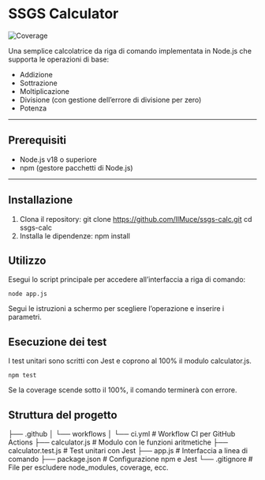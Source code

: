 # SSGS Calculator

![Coverage](https://img.shields.io/badge/coverage-100%25-brightgreen)

Una semplice calcolatrice da riga di comando implementata in Node.js che supporta le operazioni di base:

- Addizione  
- Sottrazione  
- Moltiplicazione  
- Divisione (con gestione dell’errore di divisione per zero)  
- Potenza  

---

## Prerequisiti

- Node.js v18 o superiore  
- npm (gestore pacchetti di Node.js)  

---

## Installazione

1. Clona il repository:
   git clone https://github.com/IlMuce/ssgs-calc.git
   cd ssgs-calc
2. Installa le dipendenze:
    npm install

## Utilizzo

Esegui lo script principale per accedere all’interfaccia a riga di comando:

    node app.js

Segui le istruzioni a schermo per scegliere l’operazione e inserire i parametri.

## Esecuzione dei test

I test unitari sono scritti con Jest e coprono al 100% il modulo calculator.js.

    npm test

Se la coverage scende sotto il 100%, il comando terminerà con errore.

## Struttura del progetto

├── .github
│   └── workflows
│       └── ci.yml         # Workflow CI per GitHub Actions
├── calculator.js          # Modulo con le funzioni aritmetiche
├── calculator.test.js     # Test unitari con Jest
├── app.js                 # Interfaccia a linea di comando
├── package.json           # Configurazione npm e Jest
└── .gitignore             # File per escludere node_modules, coverage, ecc.
